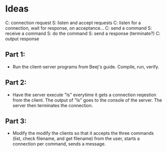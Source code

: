 # Ideas

C: connection request
S: listen and accept requests
C: listen for a connection, wait for response, on acceptance...
C: send a command
S: receive a command
S: do the command
S: send a response (terminate?)
C: output response

## Part 1:

- Run the client-server programs from Beej's guide. Compile, run, verify.

## Part 2:

- Have the server execute "ls" everytime it gets a connection reqestion from the client. The output of "ls" goes to the console of the server. The server then terminates the connection.

## Part 3:

- Modify the modify the clients so that it accepts the three commands (list, check filename, and get filename) from the user, starts a connection per command, sends a message.
